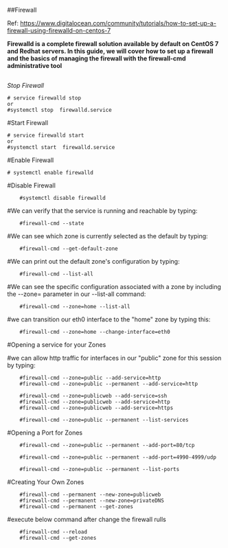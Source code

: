 ##Firewall

Ref:  https://www.digitalocean.com/community/tutorials/how-to-set-up-a-firewall-using-firewalld-on-centos-7

**Firewalld is a complete firewall solution available by default on CentOS 7 and Redhat servers. 
In this guide, we will cover how to set up a firewall and the basics of managing the firewall with the firewall-cmd administrative tool**


##

*Stop Firewall* 

    # service firewalld stop
    or
    #systemctl stop  firewalld.service
    
#Start Firewall

    # service firewalld start
    or
    #systemctl start  firewalld.service
    
#Enable Firewall
 
    # systemctl enable firewalld
    
#Disable Firewall
 
        #systemctl disable firewalld
    


#We can verify that the service is running and reachable by typing:

        #firewall-cmd --state
        
#We can see which zone is currently selected as the default by typing:

        #firewall-cmd --get-default-zone
        
#We can print out the default zone's configuration by typing:

        #firewall-cmd --list-all
        
#We can see the specific configuration associated with a zone by including the --zone= parameter in our --list-all command:

        #firewall-cmd --zone=home --list-all
        
#we can transition our eth0 interface to the "home" zone by typing this:

        #firewall-cmd --zone=home --change-interface=eth0
        
        
 #Opening a service for your Zones
 
 #we can allow http traffic for interfaces in our "public" zone for this session by typing:
 
        #firewall-cmd --zone=public --add-service=http
        #firewall-cmd --zone=public --permanent --add-service=http
        
        #firewall-cmd --zone=publicweb --add-service=ssh
        #firewall-cmd --zone=publicweb --add-service=http
        #firewall-cmd --zone=publicweb --add-service=https
        
        #firewall-cmd --zone=public --permanent --list-services
        
#Opening a Port for Zones

        #firewall-cmd --zone=public --permanent --add-port=80/tcp
        
        #firewall-cmd --zone=public --permanent --add-port=4990-4999/udp
        
        #firewall-cmd --zone=public --permanent --list-ports
        

#Creating Your Own Zones

        #firewall-cmd --permanent --new-zone=publicweb
        #firewall-cmd --permanent --new-zone=privateDNS
        #firewall-cmd --permanent --get-zones
        
        
#execute below command after change the firewall rulls 

        #firewall-cmd --reload
        #firewall-cmd --get-zones

